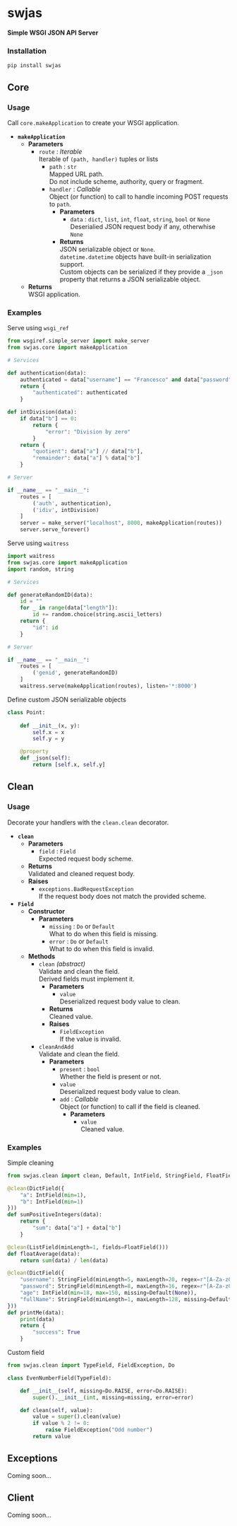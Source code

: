 # swjas


**Simple WSGI JSON API Server**

### Installation
`pip install swjas`


## Core

### Usage
Call `core.makeApplication` to create your WSGI application.
- **`makeApplication`**
    - **Parameters**
        - `route` : *Iterable*  
        Iterable of `(path, handler)` tuples or lists
            - `path` : `str`  
            Mapped URL path.  
            Do not include scheme, authority, query or fragment.
            - `handler` : *Callable*  
            Object (or function) to call to handle incoming POST requests to `path`.
                - **Parameters**
                    - `data` : `dict`, `list`, `int`, `float`, `string`, `bool` or `None`  
                    Deserialied JSON request body if any, otherwhise `None`
                - **Returns**  
                JSON serializable object or `None`.  
                `datetime.datetime` objects have built-in serialization support.  
                Custom objects can be serialized if they provide a `_json` property that returns a JSON serializable object.
    - **Returns**  
    WSGI application.

### Examples
Serve using `wsgi_ref`
```python
from wsgiref.simple_server import make_server
from swjas.core import makeApplication

# Services

def authentication(data):
    authenticated = data["username"] == "Francesco" and data["password"] == "12345"
    return {
        "authenticated": authenticated
    }

def intDivision(data):
    if data["b"] == 0:
        return {
            "error": "Division by zero"
        }
    return {
        "quotient": data["a"] // data["b"],
        "remainder": data["a"] % data["b"]
    }

# Server

if __name__ == "__main__":
    routes = [
        ('auth', authentication),
        ('idiv', intDivision)
    ]
    server = make_server("localhost", 8000, makeApplication(routes))
    server.serve_forever()
```
Serve using `waitress`
```python
import waitress
from swjas.core import makeApplication
import random, string

# Services

def generateRandomID(data):
    id = ""
    for _ in range(data["length"]):
        id += random.choice(string.ascii_letters)
    return {
        "id": id
    }

# Server

if __name__ == "__main__":
    routes = [
        ('genid', generateRandomID)
    ]
    waitress.serve(makeApplication(routes), listen='*:8000')
```
Define custom JSON serializable objects
```python
class Point:
    
    def __init__(x, y):
        self.x = x
        self.y = y

    @property
    def _json(self):
        return [self.x, self.y]
```


## Clean

### Usage
Decorate your handlers with the `clean.clean` decorator.
- **`clean`**
    - **Parameters**
        - `field` : `Field`  
        Expected request body scheme.
    - **Returns**  
    Validated and cleaned request body.
    - **Raises**
        - `exceptions.BadRequestException`  
        If the request body does not match the provided scheme.
- **`Field`**
    - **Constructor**
        - **Parameters**
            - `missing` : `Do` or `Default`  
            What to do when this field is missing.
            - `error` : `Do` or `Default`  
            What to do when this field is invalid.
    - **Methods**
        - `clean` *(abstract)*  
            Validate and clean the field.  
            Derived fields must implement it.
            - **Parameters**
                - `value`  
                Deserialized request body value to clean.
            - **Returns**  
            Cleaned value.
            - **Raises**
                - `FieldException`  
                If the value is invalid.
        - `cleanAndAdd`  
            Validate and clean the field. 
            - **Parameters**
                - `present` : `bool`  
                Whether the field is present or not.
                - `value`  
                Deserialized request body value to clean.
                - `add` : *Callable*  
                Object (or function) to call if the field is cleaned.
                    - **Parameters**
                        - `value`  
                        Cleaned value.  
### Examples
Simple cleaning
```python
from swjas.clean import clean, Default, IntField, StringField, FloatField, DictField, ListField

@clean(DictField({
    "a": IntField(min=1),
    "b": IntField(min=1)
}))
def sumPositiveIntegers(data):
    return {
        "sum": data["a"] + data["b"]
    }

@clean(ListField(minLength=1, fields=FloatField()))
def floatAverage(data):
    return sum(data) / len(data)

@clean(DictField({
    "username": StringField(minLength=5, maxLength=20, regex=r"[A-Za-z0-9]+"),
    "password": StringField(minLength=8, maxLength=16, regex=r"[A-Za-z0-9]+"),
    "age": IntField(min=18, max=150, missing=Default(None)),
    "fullName": StringField(minLength=1, maxLength=128, missing=Default(None))
}))
def printMe(data):
    print(data)
    return {
        "success": True
    }
```
Custom field
```python
from swjas.clean import TypeField, FieldException, Do

class EvenNumberField(TypeField):

    def __init__(self, missing=Do.RAISE, error=Do.RAISE):
        super().__init__(int, missing=missing, error=error)

    def clean(self, value):
        value = super().clean(value)
        if value % 2 != 0:
            raise FieldException("Odd number")
        return value
```

## Exceptions
Coming soon...
## Client
Coming soon...